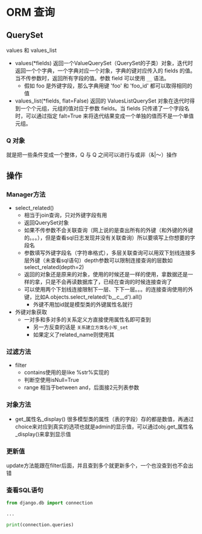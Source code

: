 # ORM 查询

## QuerySet

values 和 values_list

- values(*fields) 返回一个ValueQuerySet（QuerySet的子类）对象，迭代时返回一个个字典，一个字典对应一个对象，字典的键对应传入的 fields 的值。当不传参数时，返回所有字段的值。参数 field 可以使用 `__` 语法。
  - 假如 foo 是外键字段，那么字典用键 'foo' 和 'foo_id' 都可以取得相同的值
- values_list(*fields, flat=False) 返回的 ValuesListQuerySet 对象在迭代时得到一个个元组，元组的值对应于参数 fields。当 fields 只传递了一个字段名时，可以通过指定 falt=True 来将迭代结果变成一个单独的值而不是一个单值元组。

### Q 对象

就是把一些条件变成一个整体，Q 与 Q 之间可以进行与或非（&|～）操作

## 操作

### Manager方法

- select_related()
  - 相当于join查询，只对外键字段有用
  - 返回QuerySet对象
  - 如果不传参数不会关联查询（网上说的是查出所有的外键（和外键的外键的。。。），但是查看sql日志发现并没有关联查询）所以要填写上你想要的字段名
  - 参数填写外键字段名（字符串格式），多层关联查询可以用双下划线连接多层外键（未查看sql语句）depth参数可以限制连接查询的层数如select_related(depth=2)
  - 返回的对象还是原来的对象，使用的时候还是一样的使用，拿数据还是一样的拿，只是不会再读数据库了，已经在查询的时候连接查询了
  - 可以使用两个下划线连接限制下一层、下下一层。。。的连接查询使用的外键，比如A.objects.select_related('b__c__d').all()
    - 外键不用加id就是模型类的外键属性名就行
- 外键对象获取
  - 一对多和多对多的关系定义方直接使用属性名即可查到
    - 另一方反查的话是 `关系建立方类名小写_set`
    - 如果定义了related_name则使用其

### 过滤方法

- filter
  - contains使用的是like %str%实现的
  - 判断空使用isNull=True
  - range 相当于between and，后面接2元列表参数

### 对象方法

- get_属性名_display()
    很多模型类的属性（表的字段）存的都是数值，再通过choice来对应到真实的选项也就是admin的显示值，可以通过obj.get_属性名_display()来拿到显示值

### 更新值

update方法能跟在filter后面，并且查到多个就更新多个，一个也没查到也不会出错

### 查看SQL语句

```py
from django.db import connection

...

print(connection.queries)
```